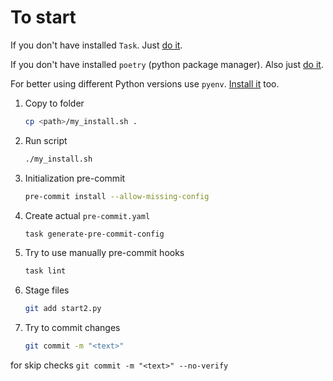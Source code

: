 # To start

If you don't have installed `Task`. Just [do it](https://taskfile.dev/ru-RU/installation/).

If you don't have installed `poetry` (python package manager). Also just [do it](https://python-poetry.org/docs/#installation).

For better using different Python versions use `pyenv`. [Install it](https://github.com/pyenv/pyenv#installation) too.

1. Copy to folder

    ```sh
    cp <path>/my_install.sh .
    ```

2. Run script

    ```sh
    ./my_install.sh
    ```

3. Initialization pre-commit

    ```sh
    pre-commit install --allow-missing-config
    ```

4. Create actual `pre-commit.yaml`

    ```sh
    task generate-pre-commit-config
    ```

5. Try to use manually pre-commit hooks

    ```sh
    task lint
    ```

6. Stage files

    ```sh
    git add start2.py
    ```

7. Try to commit changes

    ```sh
    git commit -m "<text>"
    ```

for skip checks `git commit -m "<text>" --no-verify`
